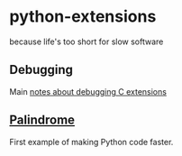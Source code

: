 # python-extensions
because life's too short for slow software

## Debugging

Main [notes about debugging C extensions](https://github.com/msztylko/python-extensions/blob/master/debugging.md)

## [Palindrome](https://github.com/msztylko/python-extensions/tree/master/palindrome)

First example of making Python code faster.

